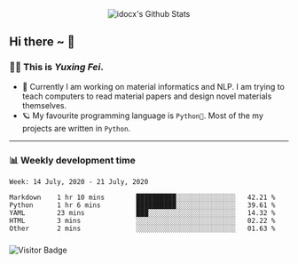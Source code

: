 <div align="center">
    <img align="center" src="https://github-readme-stats.vercel.app/api?username=idocx&&show_icons=true" alt="idocx's Github Stats"></img>
</div>

## Hi there ~ 👋
### 🧑🏻 This is *Yuxing Fei*. ‍

- 🚀 Currently I am working on material informatics and NLP. I am trying to teach computers to read material papers and design novel materials themselves.
- 🪐 My favourite programming language is `Python🐍`. Most of the my projects are written in `Python`.

---

### 📊 Weekly development time
<!--START_SECTION:waka-->
```text
Week: 14 July, 2020 - 21 July, 2020

Markdown    1 hr 10 mins        ██████████░░░░░░░░░░░░░░░   42.21 % 
Python      1 hr 6 mins         ██████████░░░░░░░░░░░░░░░   39.61 % 
YAML        23 mins             ███░░░░░░░░░░░░░░░░░░░░░░   14.32 % 
HTML        3 mins              ░░░░░░░░░░░░░░░░░░░░░░░░░   02.22 % 
Other       2 mins              ░░░░░░░░░░░░░░░░░░░░░░░░░   01.63 %
```
<!--END_SECTION:waka-->

### 

![Visitor Badge](https://visitor-badge.laobi.icu/badge?page_id=idocx.idocx)